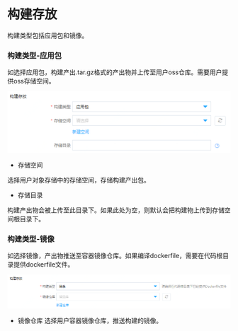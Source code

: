 # 构建存放

构建类型包括应用包和镜像。

### 构建类型-应用包
如选择应用包，构建产出.tar.gz格式的产出物并上传至用户oss仓库。需要用户提供oss存储空间。
 
![](/image/codebuild/createApp4.PNG) 

 * 存储空间
 
选择用户对象存储中的存储空间，存储构建产出包。

 * 存储目录
 
构建产出物会被上传至此目录下。如果此处为空，则默认会把构建物上传到存储空间根目录下。

### 构建类型-镜像
 
如选择镜像，产出物推送至容器镜像仓库。如果编译dockerfile，需要在代码根目录提供dockerfile文件。
 
![](/image/codebuild/createApp5.PNG) 

 * 镜像仓库
选择用户容器镜像仓库，推送构建的镜像。

